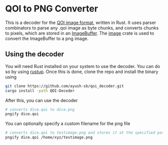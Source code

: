 # QOI to PNG Converter

This is a decoder for the [QOI image format](https://qoiformat.org), written in Rust. It uses parser combinators to parse any .qoi image as byte chunks, and converts chunks to pixels, which are stored in an [ImageBuffer](https://docs.rs/image/0.24.6/image/struct.ImageBuffer.html). The [image](https://crates.io/crates/image) crate is used to convert the ImageBuffer to a png image.

## Using the decoder

You will need Rust installed on your system to use the decoder. You can do so by using [rustup](https://rustup.rs). Once this is done, clone the repo and install the binary using

```bash
git clone https://github.com/ayush-sb/qoi_decoder.git
cargo install -path QOI-Decoder
```

After this, you can use the decoder

```bash
# converts dice.qoi to dice.png
pngify dice.qoi
```

You can optionally specify a custom filename for the png file

```bash
# converts dice.qoi to testimage.png and stores it at the specified path
pngify dice.qoi /home/xyz/testimage.png
```
